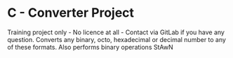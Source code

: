 # C - Converter Project

Training project only - No licence at all - Contact via GitLab if you have any question.
Converts any binary, octo, hexadecimal or decimal number to any of these formats.
Also performs binary operations
StAwN
